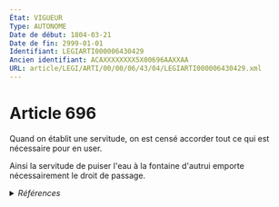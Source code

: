 ```yaml
---
État: VIGUEUR
Type: AUTONOME
Date de début: 1804-03-21
Date de fin: 2999-01-01
Identifiant: LEGIARTI000006430429
Ancien identifiant: ACAXXXXXXXX5X00696AAXXAA
URL: article/LEGI/ARTI/00/00/06/43/04/LEGIARTI000006430429.xml
---
```


<h1>Article 696</h1>

Quand on établit une servitude, on est censé accorder tout ce qui est nécessaire
pour en user.<br />

Ainsi la servitude de puiser l'eau à la fontaine d'autrui emporte nécessairement
le droit de passage.


<details>
  <summary><em>Références</em></summary>

  <h2>Références faites par l'article</h2>
  
  <ul>
    <li>
      CODIFICATION source Loi 1804-01-31
    </li>
    <li>
      CREATION source Loi 1804-01-31 promulguée le 10 février 1804
    </li>
  </ul>
</details>
